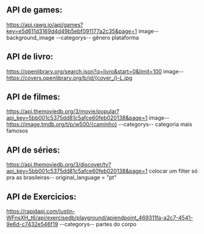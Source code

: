 ## API de games:
https://api.rawg.io/api/games?key=e5d611d3169d4d49b5ebf091177a2c35&page=1
image--
background_image
--categorys--
gênero
plataforma

## API de livro:
https://openlibrary.org/search.json?q=livro&start=0&limit=100
image--
https://covers.openlibrary.org/b/id/{cover_i}-L.jpg

## API de filmes:
https://api.themoviedb.org/3/movie/popular?api_key=5bb001c5375dd81c5afce60feb020138&page=1
image--
https://image.tmdb.org/t/p/w500/{caminho}
--categorys--
categoria
mais famosos

## API de séries:
https://api.themoviedb.org/3/discover/tv?api_key=5bb001c5375dd81c5afce60feb020138&page=1
colocar um filter só pra as brasileiras--
original_language = "pt"

## API de Exercicios:
https://rapidapi.com/justin-WFnsXH_t6/api/exercisedb/playground/apiendpoint_469311fa-a2c7-4541-9e6d-c7432e546f19
--categorys--
partes do corpo
